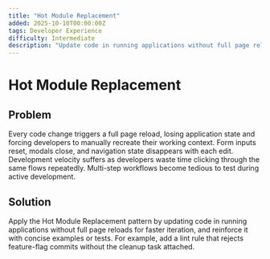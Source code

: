 ```yaml
---
title: "Hot Module Replacement"
added: 2025-10-10T00:00:00Z
tags: Developer Experience
difficulty: Intermediate
description: "Update code in running applications without full page reloads for faster iteration."
---
```

# Hot Module Replacement

## Problem

Every code change triggers a full page reload, losing application state and forcing developers to manually recreate their working context. Form inputs reset, modals close, and navigation state disappears with each edit. Development velocity suffers as developers waste time clicking through the same flows repeatedly. Multi-step workflows become tedious to test during active development.

## Solution

Apply the Hot Module Replacement pattern by updating code in running applications without full page reloads for faster iteration, and reinforce it with concise examples or tests. For example, add a lint rule that rejects feature-flag commits without the cleanup task attached.
